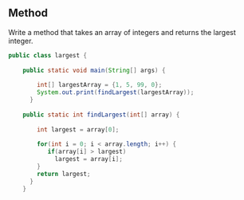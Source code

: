 ## Method

Write a method that takes an array of integers and returns the largest integer.
```java
public class largest {
    
    public static void main(String[] args) {
      
        int[] largestArray = {1, 5, 99, 0};
        System.out.print(findLargest(largestArray));
      }
    
    public static int findLargest(int[] array) {
      
        int largest = array[0];
      
        for(int i = 0; i < array.length; i++) {
           if(array[i] > largest)
             largest = array[i];
        }
        return largest;
      }
    }
```
